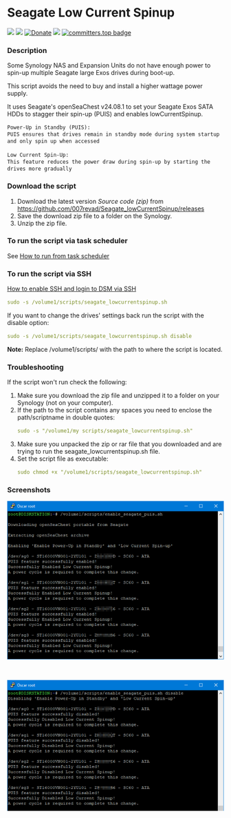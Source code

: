 # Seagate Low Current Spinup

<a href="https://github.com/007revad/Seagate_lowCurrentSpinup/releases"><img src="https://img.shields.io/github/release/007revad/Seagate_lowCurrentSpinup.svg"></a>
<a href="https://hits.seeyoufarm.com"><img src="https://hits.seeyoufarm.com/api/count/incr/badge.svg?url=https%3A%2F%2Fgithub.com%2F007revad%2FSeagate_lowCurrentSpinup&count_bg=%2379C83D&title_bg=%23555555&icon=&icon_color=%23E7E7E7&title=views&edge_flat=false"/></a>
[![Donate](https://img.shields.io/badge/Donate-PayPal-green.svg)](https://www.paypal.com/paypalme/007revad)
[![](https://img.shields.io/static/v1?label=Sponsor&message=%E2%9D%A4&logo=GitHub&color=%23fe8e86)](https://github.com/sponsors/007revad)
[![committers.top badge](https://user-badge.committers.top/australia/007revad.svg)](https://user-badge.committers.top/australia/007revad)

### Description

Some Synology NAS and Expansion Units do not have enough power to spin-up multiple Seagate large Exos drives during boot-up.

This script avoids the need to buy and install a higher wattage power supply.

It uses Seagate's openSeaChest v24.08.1 to set your Seagate Exos SATA HDDs to stagger their spin-up (PUIS) and enables lowCurrentSpinup.

    Power-Up in Standby (PUIS):
    PUIS ensures that drives remain in standby mode during system startup and only spin up when accessed
    
    Low Current Spin-Up:
    This feature reduces the power draw during spin-up by starting the drives more gradually

### Download the script

1. Download the latest version _Source code (zip)_ from https://github.com/007revad/Seagate_lowCurrentSpinup/releases
2. Save the download zip file to a folder on the Synology.
3. Unzip the zip file.

### To run the script via task scheduler

See [How to run from task scheduler](https://github.com/007revad/Seagate_lowCurrentSpinup/blob/main/how_to_run_from_scheduler.md)

### To run the script via SSH

[How to enable SSH and login to DSM via SSH](https://kb.synology.com/en-global/DSM/tutorial/How_to_login_to_DSM_with_root_permission_via_SSH_Telnet)

```YAML
sudo -s /volume1/scripts/seagate_lowcurrentspinup.sh
```

If you want to change the drives' settings back run the script with the disable option:

```YAML
sudo -s /volume1/scripts/seagate_lowcurrentspinup.sh disable
```

**Note:** Replace /volume1/scripts/ with the path to where the script is located.

### Troubleshooting

If the script won't run check the following:

1. Make sure you download the zip file and unzipped it to a folder on your Synology (not on your computer).
2. If the path to the script contains any spaces you need to enclose the path/scriptname in double quotes:
   ```YAML
   sudo -s "/volume1/my scripts/seagate_lowcurrentspinup.sh"
   ```
3. Make sure you unpacked the zip or rar file that you downloaded and are trying to run the seagate_lowcurrentspinup.sh file.
4. Set the script file as executable:
   ```YAML
   sudo chmod +x "/volume1/scripts/seagate_lowcurrentspinup.sh"
   ```

### Screenshots

<!--- <p align="center">Enabling PUIS and Low Power Spinup</p> --->
<p align="center"><img src="/images/enable.png"></p>

<br>

<!--- <p align="center">Disabling PUIS and Low Power Spinup</p> --->
<p align="center"><img src="/images/disable.png"></p>
